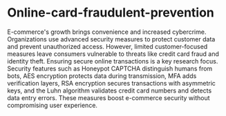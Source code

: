 # Online-card-fraudulent-prevention
E-commerce's growth brings convenience and increased cybercrime. Organizations use advanced security measures to protect customer data and prevent unauthorized access. However, limited customer-focused measures leave consumers vulnerable to threats like credit card fraud and identity theft. Ensuring secure online transactions is a key research focus. Security features such as Honeypot CAPTCHA distinguish humans from bots, AES encryption protects data during transmission, MFA adds verification layers, RSA encryption secures transactions with asymmetric keys, and the Luhn algorithm validates credit card numbers and detects data entry errors. These measures boost e-commerce security without compromising user experience.
